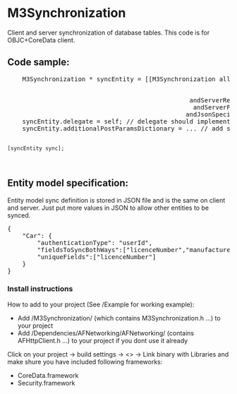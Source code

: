 M3Synchronization
=================

Client and server synchronization of database tables. This code is for OBJC+CoreData client.

<h2>Code sample:</h2>
<pre>
    M3Synchronization * syncEntity = [[M3Synchronization alloc] initForClass: @"Car"
                                                                  andContext: context
                                                                andServerUrl: @"http://yourserver.tld"
                                                 andServerReceiverScriptName: @"/mobile/syncSave?class=%@"
                                                  andServerFetcherScriptName: @"/mobile/syncGet?class=%@"
                                                andJsonSpecificationFileName: @"syncSpecifications"];
    syncEntity.delegate = self; // delegate should implement onComplete and onError methods
    syncEntity.additionalPostParamsDictionary = ... // add some POST params to authenticate current user
    
    [syncEntity sync];
</pre>

<h2>Entity model specification:</h2>
Entity model sync definition is stored in JSON file and is the same on client and server. Just put more values in JSON to allow other entities to be synced.
<pre>
{
	"Car": {
 		"authenticationType": "userId",
	 	"fieldsToSyncBothWays":["licenceNumber","manufacturer","model"],
	 	"uniqueFields":["licenceNumber"]
 	}
}
</pre>


<h3>Install instructions</h3>

How to add to your project (See /Example for working example):

- Add /M3Synchronization/ (which contains M3Synchronization.h ...) to your project
- Add /Dependencies/AFNetworking/AFNetworking/ (contains AFHttpClient.h ...) to your project if you dont use it already

Click on your project -> build settings -> <<your target>> -> Link binary with Libraries and make shure you have included following frameworks:

- CoreData.framework
- Security.framework



